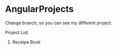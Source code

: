 # AngularProjects
Change branch, so you can see my different project.

Project List.
1. Receipe Book
